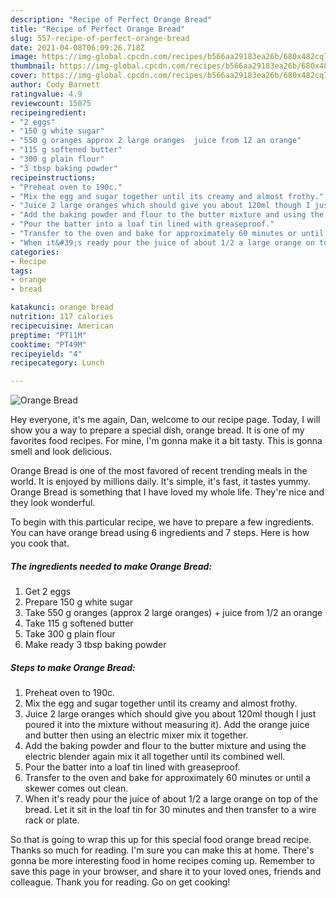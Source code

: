 ```yaml
---
description: "Recipe of Perfect Orange Bread"
title: "Recipe of Perfect Orange Bread"
slug: 557-recipe-of-perfect-orange-bread
date: 2021-04-08T06:09:26.718Z
image: https://img-global.cpcdn.com/recipes/b566aa29183ea26b/680x482cq70/orange-bread-recipe-main-photo.jpg
thumbnail: https://img-global.cpcdn.com/recipes/b566aa29183ea26b/680x482cq70/orange-bread-recipe-main-photo.jpg
cover: https://img-global.cpcdn.com/recipes/b566aa29183ea26b/680x482cq70/orange-bread-recipe-main-photo.jpg
author: Cody Barnett
ratingvalue: 4.9
reviewcount: 15075
recipeingredient:
- "2 eggs"
- "150 g white sugar"
- "550 g oranges approx 2 large oranges  juice from 12 an orange"
- "115 g softened butter"
- "300 g plain flour"
- "3 tbsp baking powder"
recipeinstructions:
- "Preheat oven to 190c."
- "Mix the egg and sugar together until its creamy and almost frothy."
- "Juice 2 large oranges which should give you about 120ml though I just poured it into the mixture without measuring it). Add the orange juice and butter then using an electric mixer mix it together."
- "Add the baking powder and flour to the butter mixture and using the electric blender again mix it all together until its combined well."
- "Pour the batter into a loaf tin lined with greaseproof."
- "Transfer to the oven and bake for approximately 60 minutes or until a skewer comes out clean."
- "When it&#39;s ready pour the juice of about 1/2 a large orange on top of the bread. Let it sit in the loaf tin for 30 minutes and then transfer to a wire rack or plate."
categories:
- Recipe
tags:
- orange
- bread

katakunci: orange bread 
nutrition: 117 calories
recipecuisine: American
preptime: "PT11M"
cooktime: "PT49M"
recipeyield: "4"
recipecategory: Lunch

---
```



![Orange Bread](https://img-global.cpcdn.com/recipes/b566aa29183ea26b/680x482cq70/orange-bread-recipe-main-photo.jpg)

Hey everyone, it's me again, Dan, welcome to our recipe page. Today, I will show you a way to prepare a special dish, orange bread. It is one of my favorites food recipes. For mine, I'm gonna make it a bit tasty. This is gonna smell and look delicious.

Orange Bread is one of the most favored of recent trending meals in the world. It is enjoyed by millions daily. It's simple, it's fast, it tastes yummy. Orange Bread is something that I have loved my whole life. They're nice and they look wonderful.




To begin with this particular recipe, we have to prepare a few ingredients. You can have orange bread using 6 ingredients and 7 steps. Here is how you cook that.

<!--inarticleads1-->

##### The ingredients needed to make Orange Bread:

1. Get 2 eggs
1. Prepare 150 g white sugar
1. Take 550 g oranges (approx 2 large oranges) + juice from 1/2 an orange
1. Take 115 g softened butter
1. Take 300 g plain flour
1. Make ready 3 tbsp baking powder




<!--inarticleads2-->

##### Steps to make Orange Bread:

1. Preheat oven to 190c.
1. Mix the egg and sugar together until its creamy and almost frothy.
1. Juice 2 large oranges which should give you about 120ml though I just poured it into the mixture without measuring it). Add the orange juice and butter then using an electric mixer mix it together.
1. Add the baking powder and flour to the butter mixture and using the electric blender again mix it all together until its combined well.
1. Pour the batter into a loaf tin lined with greaseproof.
1. Transfer to the oven and bake for approximately 60 minutes or until a skewer comes out clean.
1. When it&#39;s ready pour the juice of about 1/2 a large orange on top of the bread. Let it sit in the loaf tin for 30 minutes and then transfer to a wire rack or plate.




So that is going to wrap this up for this special food orange bread recipe. Thanks so much for reading. I'm sure you can make this at home. There's gonna be more interesting food in home recipes coming up. Remember to save this page in your browser, and share it to your loved ones, friends and colleague. Thank you for reading. Go on get cooking!

